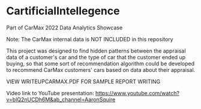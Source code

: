 # CartificialIntellegence
Part of CarMax 2022 Data Analytics Showcase

Note: The CarMax internal data is NOT INCLUDED in this repository

This project was designed to find hidden patterns between the appraisal data of a customer's car and the type of car that the customer ended up buying, so that some sort of recommendation algorithm could be developed to recommend CarMax customers' cars based on data about their appraisal.

VIEW WRITEUPCARMAX.PDF FOR SAMPLE REPORT WRITING

Video link to YouTube presentation:
https://www.youtube.com/watch?v=blQ2nUCDh6M&ab_channel=AaronSquire
